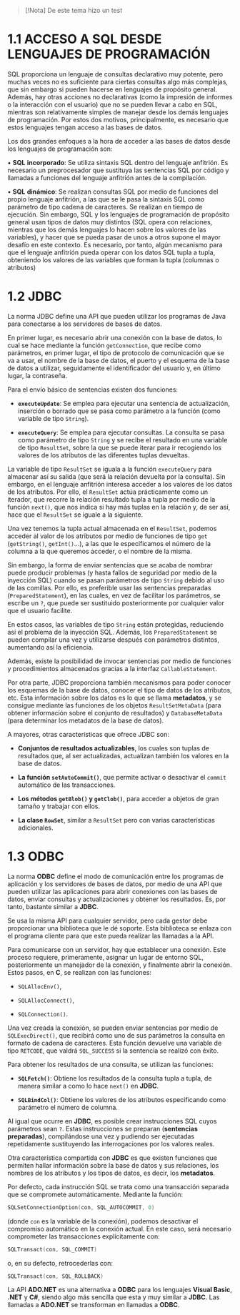 >[!Nota]
> De este tema hizo un test


# 1.1 ACCESO A SQL DESDE LENGUAJES DE PROGRAMACIÓN

SQL proporciona un lenguaje de consultas declarativo muy potente, pero muchas veces no es suficiente para ciertas consultas algo más complejas, que sin embargo si pueden hacerse en lenguajes de propósito general. Además, hay otras acciones no declarativas (como la impresión de informes o la interacción con el usuario) que no se pueden llevar a cabo en SQL, mientras son relativamente simples de manejar desde los demás lenguajes de programación. Por estos dos motivos, principalmente, es necesario que estos lenguajes tengan acceso a las bases de datos. 

Los dos grandes enfoques a la hora de acceder a las bases de datos desde los lenguajes de programación son: 

• **SQL** **incorporado**: Se utiliza sintaxis SQL dentro del lenguaje anfitrión. Es necesario un preprocesador que sustituya las sentencias SQL por código y llamadas a funciones del lenguaje anfitrión antes de la compilación. 

• **SQL** **dinámico**: Se realizan consultas SQL por medio de funciones del propio lenguaje anfitrión, a las que se le pasa la sintaxis SQL como parámetro de tipo cadena de caracteres. Se realizan en tiempo de ejecución. Sin embargo, SQL y los lenguajes de programación de propósito general usan tipos de datos muy distintos (SQL opera con relaciones, mientras que los demás lenguajes lo hacen sobre los valores de las variables), y hacer que se pueda pasar de unos a otros supone el mayor desafío en este contexto. Es necesario, por tanto, algún mecanismo para que el lenguaje anfitrión pueda operar con los datos SQL tupla a tupla, obteniendo los valores de las variables que forman la tupla (columnas o atributos)

# 1.2 JDBC
La norma JDBC define una API que pueden utilizar los programas de Java para conectarse a los servidores de bases de datos.

En primer lugar, es necesario abrir una conexión con la base de datos, lo cual se hace mediante la función `getConnection`, que recibe como parámetros, en primer lugar, el tipo de protocolo de comunicación que se va a usar, el nombre de la base de datos, el puerto y el esquema de la base de datos a utilizar, seguidamente el identificador del usuario y, en último lugar, la contraseña.

Para el envío básico de sentencias existen dos funciones:

- **`executeUpdate`**: Se emplea para ejecutar una sentencia de actualización, inserción o borrado que se pasa como parámetro a la función (como variable de tipo `String`).
    
- **`executeQuery`**: Se emplea para ejecutar consultas. La consulta se pasa como parámetro de tipo `String` y se recibe el resultado en una variable de tipo `ResultSet`, sobre la que se puede iterar para ir recogiendo los valores de los atributos de las diferentes tuplas devueltas.
    

La variable de tipo `ResultSet` se iguala a la función `executeQuery` para almacenar así su salida (que será la relación devuelta por la consulta). Sin embargo, en el lenguaje anfitrión interesa acceder a los valores de los datos de los atributos. Por ello, el `ResultSet` actúa prácticamente como un iterador, que recorre la relación resultado tupla a tupla por medio de la función `next()`, que nos indica si hay más tuplas en la relación y, de ser así, hace que el `ResultSet` se iguale a la siguiente.

Una vez tenemos la tupla actual almacenada en el `ResultSet`, podemos acceder al valor de los atributos por medio de funciones de tipo `get` (`getString()`, `getInt()`...), a las que le especificamos el número de la columna a la que queremos acceder, o el nombre de la misma.

Sin embargo, la forma de enviar sentencias que se acaba de nombrar puede producir problemas (y hasta fallos de seguridad por medio de la inyección SQL) cuando se pasan parámetros de tipo `String` debido al uso de las comillas. Por ello, es preferible usar las sentencias preparadas (`PreparedStatement`), en las cuales, en vez de facilitar los parámetros, se escribe un `?`, que puede ser sustituido posteriormente por cualquier valor que el usuario facilite.

En estos casos, las variables de tipo `String` están protegidas, reduciendo así el problema de la inyección SQL. Además, los `PreparedStatement` se pueden compilar una vez y utilizarse después con parámetros distintos, aumentando así la eficiencia.

Además, existe la posibilidad de invocar sentencias por medio de funciones y procedimientos almacenados gracias a la interfaz `CallableStatement`.

Por otra parte, JDBC proporciona también mecanismos para poder conocer los esquemas de la base de datos, conocer el tipo de datos de los atributos, etc. Esta información sobre los datos es lo que se llama **metadatos**, y se consigue mediante las funciones de los objetos `ResultSetMetaData` (para obtener información sobre el conjunto de resultados) y `DatabaseMetaData` (para determinar los metadatos de la base de datos).

A mayores, otras características que ofrece JDBC son:

- **Conjuntos de resultados actualizables**, los cuales son tuplas de resultados que, al ser actualizadas, actualizan también los valores en la base de datos.
    
- **La función `setAutoCommit()`**, que permite activar o desactivar el `commit` automático de las transacciones.
    
- **Los métodos `getBlob()` y `getClob()`**, para acceder a objetos de gran tamaño y trabajar con ellos.
    
- **La clase `RowSet`**, similar a `ResultSet` pero con varias características adicionales.



# 1.3 ODBC
La norma **ODBC** define el modo de comunicación entre los programas de aplicación y los servidores de bases de datos, por medio de una API que pueden utilizar las aplicaciones para abrir conexiones con las bases de datos, enviar consultas y actualizaciones y obtener los resultados. Es, por tanto, bastante similar a **JDBC**.

Se usa la misma API para cualquier servidor, pero cada gestor debe proporcionar una biblioteca que le dé soporte. Esta biblioteca se enlaza con el programa cliente para que este pueda realizar las llamadas a la API.

Para comunicarse con un servidor, hay que establecer una conexión. Este proceso requiere, primeramente, asignar un lugar de entorno SQL, posteriormente un manejador de la conexión, y finalmente abrir la conexión. Estos pasos, en **C**, se realizan con las funciones:

- `SQLAllocEnv()`,
    
- `SQLAllocConnect()`,
    
- `SQLConnection()`.
    

Una vez creada la conexión, se pueden enviar sentencias por medio de `SQLExecDirect()`, que recibirá como uno de sus parámetros la consulta en formato de cadena de caracteres. Esta función devuelve una variable de tipo `RETCODE`, que valdrá `SQL_SUCCESS` si la sentencia se realizó con éxito.

Para obtener los resultados de una consulta, se utilizan las funciones:

- **`SQLFetch()`**: Obtiene los resultados de la consulta tupla a tupla, de manera similar a como lo hace `next()` en **JDBC**.
    
- **`SQLBindCol()`**: Obtiene los valores de los atributos especificando como parámetro el número de columna.
    

Al igual que ocurre en **JDBC**, es posible crear instrucciones SQL cuyos parámetros sean `?`. Estas instrucciones se preparan (**sentencias preparadas**), compilándose una vez y pudiendo ser ejecutadas repetidamente sustituyendo las interrogaciones por los valores reales.

Otra característica compartida con **JDBC** es que existen funciones que permiten hallar información sobre la base de datos y sus relaciones, los nombres de los atributos y los tipos de datos, es decir, los **metadatos**.

Por defecto, cada instrucción SQL se trata como una transacción separada que se compromete automáticamente. Mediante la función:

```c
SQLSetConnectionOption(con, SQL_AUTOCOMMIT, 0)
```

(donde `con` es la variable de la conexión), podemos desactivar el compromiso automático en la conexión actual. En este caso, será necesario comprometer las transacciones explícitamente con:

```c
SQLTransact(con, SQL_COMMIT)
```

o, en su defecto, retrocederlas con:

```c
SQLTransact(con, SQL_ROLLBACK)
```

La API **ADO.NET** es una alternativa a **ODBC** para los lenguajes **Visual Basic**, **.NET** y **C#**, siendo algo más sencilla que esta y muy similar a **JDBC**. Las llamadas a **ADO.NET** se transforman en llamadas a **ODBC**.
